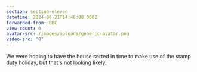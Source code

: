 ```yaml
---
section: section-eleven
datetime: 2024-06-21T14:46:00.000Z
forwarded-from: BBC
view-count: 0
avatar-src: /images/uploads/generic-avatar.png
video-src: "0"
---
```

We were hoping to have the house sorted in time to make use of the stamp duty holiday, but that's not looking likely.
